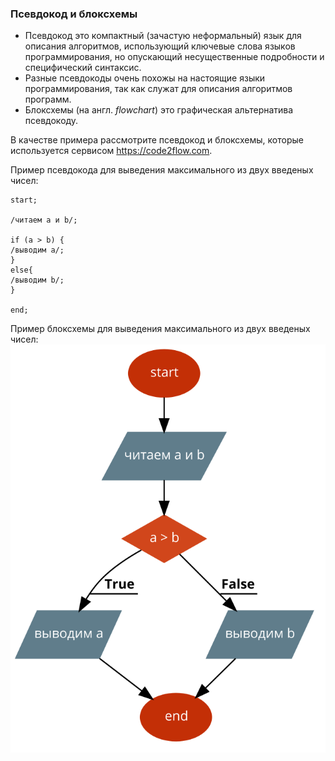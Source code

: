 ### Псевдокод и блоксхемы

* Псевдокод это компактный (зачастую неформальный) язык для описания алгоритмов, использующий ключевые слова языков программирования, но опускающий несущественные подробности и специфический синтаксис.
* Разные псевдокоды очень похожы на настоящие языки программирования, так как служат для описания алгоритмов программ.
* Блоксхемы (на англ. _flowchart_) это графическая альтернатива псевдокоду.

В качестве примера рассмотрите псевдокод и блоксхемы, которые используется сервисом https://code2flow.com.

Пример псевдокода для выведения максимального из двух введеных чисел:
```
start;

/читаем a и b/;

if (a > b) { 
/выводим a/;
}
else{
/выводим b/;
}

end;
```

Пример блоксхемы для выведения максимального из двух введеных чисел:
![flowchart](max_of_two_numbers.png)


